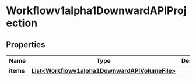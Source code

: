 

# Workflowv1alpha1DownwardAPIProjection

## Properties

Name | Type | Description | Notes
------------ | ------------- | ------------- | -------------
**items** | [**List&lt;Workflowv1alpha1DownwardAPIVolumeFile&gt;**](Workflowv1alpha1DownwardAPIVolumeFile.md) |  |  [optional]



